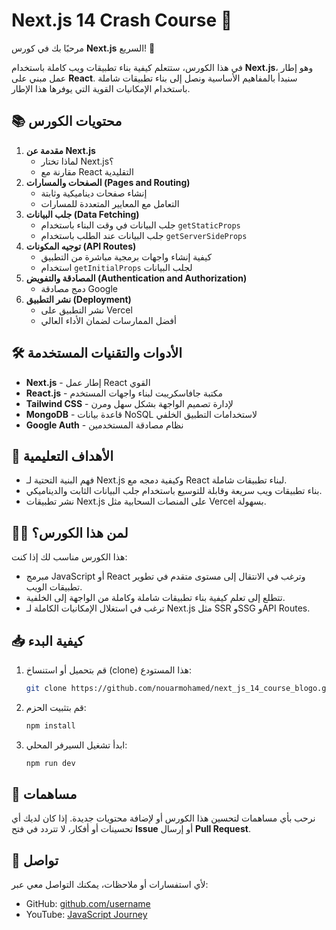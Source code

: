 # Next.js 14 Crash Course 🚀

مرحبًا بك في كورس **Next.js** السريع! 🎉

في هذا الكورس، ستتعلم كيفية بناء تطبيقات ويب كاملة باستخدام **Next.js**، وهو إطار عمل مبني على **React**. سنبدأ بالمفاهيم الأساسية ونصل إلى بناء تطبيقات شاملة باستخدام الإمكانيات القوية التي يوفرها هذا الإطار.

## 📚 محتويات الكورس

1. **مقدمة عن Next.js**  
   - لماذا تختار Next.js؟
   - مقارنة مع React التقليدية
2. **الصفحات والمسارات (Pages and Routing)**  
   - إنشاء صفحات ديناميكية وثابتة
   - التعامل مع المعايير المتعددة للمسارات
3. **جلب البيانات (Data Fetching)**  
   - جلب البيانات في وقت البناء باستخدام `getStaticProps`
   - جلب البيانات عند الطلب باستخدام `getServerSideProps`
4. **توجيه المكونات (API Routes)**  
   - كيفية إنشاء واجهات برمجية مباشرة من التطبيق
   - استخدام `getInitialProps` لجلب البيانات
5. **المصادقة والتفويض (Authentication and Authorization)**  
   - دمج مصادقة Google
6. **نشر التطبيق (Deployment)**  
   - نشر التطبيق على Vercel
   - أفضل الممارسات لضمان الأداء العالي

## 🛠 الأدوات والتقنيات المستخدمة

- **Next.js** - إطار عمل React القوي
- **React.js** - مكتبة جافاسكريبت لبناء واجهات المستخدم
- **Tailwind CSS** - لإدارة تصميم الواجهة بشكل سهل ومرن
- **MongoDB** - قاعدة بيانات NoSQL لاستخدامات التطبيق الخلفي
- **Google Auth** - نظام مصادقة المستخدمين

## 🎯 الأهداف التعليمية

- فهم البنية التحتية لـ Next.js وكيفية دمجه مع React لبناء تطبيقات شاملة.
- بناء تطبيقات ويب سريعة وقابلة للتوسيع باستخدام جلب البيانات الثابت والديناميكي.
- نشر تطبيقات Next.js على المنصات السحابية مثل Vercel بسهولة.

## 🧑‍💻 لمن هذا الكورس؟

هذا الكورس مناسب لك إذا كنت:

- مبرمج JavaScript أو React وترغب في الانتقال إلى مستوى متقدم في تطوير تطبيقات الويب.
- تتطلع إلى تعلم كيفية بناء تطبيقات شاملة وكاملة من الواجهة إلى الخلفية.
- ترغب في استغلال الإمكانيات الكاملة لـ Next.js مثل SSR وSSG وAPI Routes.

## 📥 كيفية البدء

1. قم بتحميل أو استنساخ (clone) هذا المستودع:
   ```bash
   git clone https://github.com/nouarmohamed/next_js_14_course_blogo.git
   ```
2. قم بتثبيت الحزم:
   ```bash
   npm install
   ```
3. ابدأ تشغيل السيرفر المحلي:
   ```bash
   npm run dev
   ```

## 🌟 مساهمات

نرحب بأي مساهمات لتحسين هذا الكورس أو لإضافة محتويات جديدة. إذا كان لديك أي تحسينات أو أفكار، لا تتردد في فتح **Issue** أو إرسال **Pull Request**.

## 📧 تواصل

لأي استفسارات أو ملاحظات، يمكنك التواصل معي عبر:

- GitHub: [github.com/username](https://github.com/nouarmohamed)
- YouTube: [JavaScript Journey](https://www.youtube.com/@javascript-journey)
